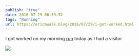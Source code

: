 ```yaml
---
publish: "true"
date: 2016-07-29 06:59:52
tags: "Running"
url: https://ericmwalk.blog/2016/07/29/i-got-worked.html
---
```


I got worked on my morning [run](https://www.strava.com/activities/657353059) today as I had a visitor

![](https://ericmwalk.blog/uploads/2022/293aca3e4e.jpg)